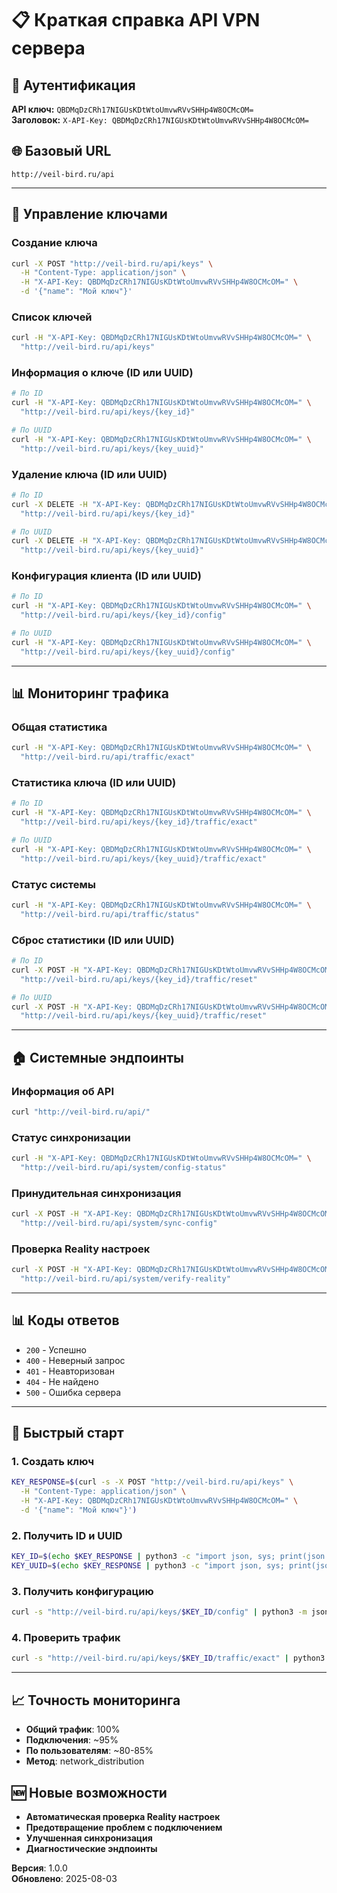 # 📋 Краткая справка API VPN сервера

## 🔐 Аутентификация
**API ключ:** `QBDMqDzCRh17NIGUsKDtWtoUmvwRVvSHHp4W8OCMcOM=`  
**Заголовок:** `X-API-Key: QBDMqDzCRh17NIGUsKDtWtoUmvwRVvSHHp4W8OCMcOM=`

## 🌐 Базовый URL
```
http://veil-bird.ru/api
```

---

## 🔑 Управление ключами

### Создание ключа
```bash
curl -X POST "http://veil-bird.ru/api/keys" \
  -H "Content-Type: application/json" \
  -H "X-API-Key: QBDMqDzCRh17NIGUsKDtWtoUmvwRVvSHHp4W8OCMcOM=" \
  -d '{"name": "Мой ключ"}'
```

### Список ключей
```bash
curl -H "X-API-Key: QBDMqDzCRh17NIGUsKDtWtoUmvwRVvSHHp4W8OCMcOM=" \
  "http://veil-bird.ru/api/keys"
```

### Информация о ключе (ID или UUID)
```bash
# По ID
curl -H "X-API-Key: QBDMqDzCRh17NIGUsKDtWtoUmvwRVvSHHp4W8OCMcOM=" \
  "http://veil-bird.ru/api/keys/{key_id}"

# По UUID
curl -H "X-API-Key: QBDMqDzCRh17NIGUsKDtWtoUmvwRVvSHHp4W8OCMcOM=" \
  "http://veil-bird.ru/api/keys/{key_uuid}"
```

### Удаление ключа (ID или UUID)
```bash
# По ID
curl -X DELETE -H "X-API-Key: QBDMqDzCRh17NIGUsKDtWtoUmvwRVvSHHp4W8OCMcOM=" \
  "http://veil-bird.ru/api/keys/{key_id}"

# По UUID
curl -X DELETE -H "X-API-Key: QBDMqDzCRh17NIGUsKDtWtoUmvwRVvSHHp4W8OCMcOM=" \
  "http://veil-bird.ru/api/keys/{key_uuid}"
```

### Конфигурация клиента (ID или UUID)
```bash
# По ID
curl -H "X-API-Key: QBDMqDzCRh17NIGUsKDtWtoUmvwRVvSHHp4W8OCMcOM=" \
  "http://veil-bird.ru/api/keys/{key_id}/config"

# По UUID
curl -H "X-API-Key: QBDMqDzCRh17NIGUsKDtWtoUmvwRVvSHHp4W8OCMcOM=" \
  "http://veil-bird.ru/api/keys/{key_uuid}/config"
```

---

## 📊 Мониторинг трафика

### Общая статистика
```bash
curl -H "X-API-Key: QBDMqDzCRh17NIGUsKDtWtoUmvwRVvSHHp4W8OCMcOM=" \
  "http://veil-bird.ru/api/traffic/exact"
```

### Статистика ключа (ID или UUID)
```bash
# По ID
curl -H "X-API-Key: QBDMqDzCRh17NIGUsKDtWtoUmvwRVvSHHp4W8OCMcOM=" \
  "http://veil-bird.ru/api/keys/{key_id}/traffic/exact"

# По UUID
curl -H "X-API-Key: QBDMqDzCRh17NIGUsKDtWtoUmvwRVvSHHp4W8OCMcOM=" \
  "http://veil-bird.ru/api/keys/{key_uuid}/traffic/exact"
```

### Статус системы
```bash
curl -H "X-API-Key: QBDMqDzCRh17NIGUsKDtWtoUmvwRVvSHHp4W8OCMcOM=" \
  "http://veil-bird.ru/api/traffic/status"
```

### Сброс статистики (ID или UUID)
```bash
# По ID
curl -X POST -H "X-API-Key: QBDMqDzCRh17NIGUsKDtWtoUmvwRVvSHHp4W8OCMcOM=" \
  "http://veil-bird.ru/api/keys/{key_id}/traffic/reset"

# По UUID
curl -X POST -H "X-API-Key: QBDMqDzCRh17NIGUsKDtWtoUmvwRVvSHHp4W8OCMcOM=" \
  "http://veil-bird.ru/api/keys/{key_uuid}/traffic/reset"
```

---

## 🏠 Системные эндпоинты

### Информация об API
```bash
curl "http://veil-bird.ru/api/"
```

### Статус синхронизации
```bash
curl -H "X-API-Key: QBDMqDzCRh17NIGUsKDtWtoUmvwRVvSHHp4W8OCMcOM=" \
  "http://veil-bird.ru/api/system/config-status"
```

### Принудительная синхронизация
```bash
curl -X POST -H "X-API-Key: QBDMqDzCRh17NIGUsKDtWtoUmvwRVvSHHp4W8OCMcOM=" \
  "http://veil-bird.ru/api/system/sync-config"
```

### Проверка Reality настроек
```bash
curl -X POST -H "X-API-Key: QBDMqDzCRh17NIGUsKDtWtoUmvwRVvSHHp4W8OCMcOM=" \
  "http://veil-bird.ru/api/system/verify-reality"
```

---

## 📊 Коды ответов
- `200` - Успешно
- `400` - Неверный запрос
- `401` - Неавторизован
- `404` - Не найдено
- `500` - Ошибка сервера

---

## 🎯 Быстрый старт

### 1. Создать ключ
```bash
KEY_RESPONSE=$(curl -s -X POST "http://veil-bird.ru/api/keys" \
  -H "Content-Type: application/json" \
  -H "X-API-Key: QBDMqDzCRh17NIGUsKDtWtoUmvwRVvSHHp4W8OCMcOM=" \
  -d '{"name": "Мой ключ"}')
```

### 2. Получить ID и UUID
```bash
KEY_ID=$(echo $KEY_RESPONSE | python3 -c "import json, sys; print(json.load(sys.stdin)['id'])")
KEY_UUID=$(echo $KEY_RESPONSE | python3 -c "import json, sys; print(json.load(sys.stdin)['uuid'])")
```

### 3. Получить конфигурацию
```bash
curl -s "http://veil-bird.ru/api/keys/$KEY_ID/config" | python3 -m json.tool
```

### 4. Проверить трафик
```bash
curl -s "http://veil-bird.ru/api/keys/$KEY_ID/traffic/exact" | python3 -m json.tool
```

---

## 📈 Точность мониторинга
- **Общий трафик**: 100%
- **Подключения**: ~95%
- **По пользователям**: ~80-85%
- **Метод**: network_distribution

## 🆕 Новые возможности
- **Автоматическая проверка Reality настроек**
- **Предотвращение проблем с подключением**
- **Улучшенная синхронизация**
- **Диагностические эндпоинты**

**Версия**: 1.0.0  
**Обновлено**: 2025-08-03 